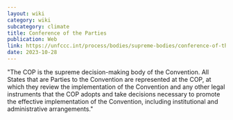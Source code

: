 ```yaml
---
layout: wiki
category: wiki
subcategory: climate
title: Conference of the Parties
publication: Web
link: https://unfccc.int/process/bodies/supreme-bodies/conference-of-the-parties-cop
date: 2023-10-28
---
```


"The COP is the supreme decision-making body of the Convention. All States that are Parties to the Convention are represented at the COP, at which they review the implementation of the Convention and any other legal instruments that the COP adopts and take decisions necessary to promote the effective implementation of the Convention, including institutional and administrative arrangements."
